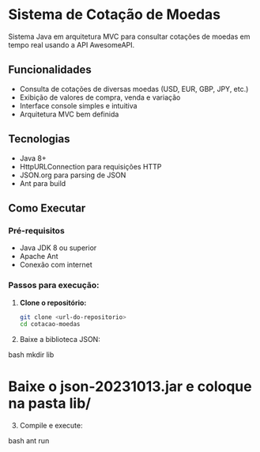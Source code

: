 # Sistema de Cotação de Moedas

Sistema Java em arquitetura MVC para consultar cotações de moedas em tempo real usando a API AwesomeAPI.

## Funcionalidades

- Consulta de cotações de diversas moedas (USD, EUR, GBP, JPY, etc.)
- Exibição de valores de compra, venda e variação
- Interface console simples e intuitiva
- Arquitetura MVC bem definida

## Tecnologias

- Java 8+
- HttpURLConnection para requisições HTTP
- JSON.org para parsing de JSON
- Ant para build

## Como Executar

### Pré-requisitos
- Java JDK 8 ou superior
- Apache Ant
- Conexão com internet

### Passos para execução:

1. **Clone o repositório:**
   ```bash
   git clone <url-do-repositorio>
   cd cotacao-moedas
2. Baixe a biblioteca JSON:

bash
mkdir lib
# Baixe o json-20231013.jar e coloque na pasta lib/

3. Compile e execute:

bash
ant run
